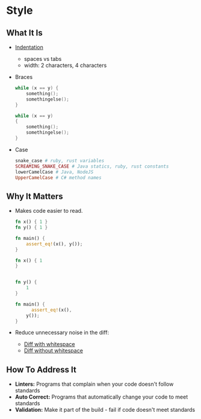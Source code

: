 # Style

## What It Is

* [Indentation](https://en.wikipedia.org/wiki/Indent_style)
    - spaces vs tabs
    - width: 2 characters, 4 characters
* Braces

    ```c
    while (x == y) {
        something();
        somethingelse();
    }

    while (x == y)
    {
        something();
        somethingelse();
    }
    ```

* Case

    ```ruby
    snake_case # ruby, rust variables
    SCREAMING_SNAKE_CASE # Java statics, ruby, rust constants
    lowerCamelCase # Java, NodeJS
    UpperCamelCase # C# method names
    ```

## Why It Matters

* Makes code easier to read.

    ```rust
    fn x() { 1 }
    fn y() { 1 }

    fn main() {
        assert_eq!(x(), y());
    }
    ```

    ```rust
    fn x() { 1
    }


    fn y() {
        1
    }

    fn main() {
          assert_eq!(x(),
        y());
    }
    ```

* Reduce unnecessary noise in the diff:

    - [Diff with whitespace](https://github.com/conan-io/conan/pull/110/files#diff-9521e09680c5dd9a05e8d76c1bf4d84c)
    - [Diff without whitespace](https://github.com/conan-io/conan/pull/110/files?w=1#diff-9521e09680c5dd9a05e8d76c1bf4d84c)

## How To Address It

* **Linters:** Programs that complain when your code doesn't follow standards
* **Auto Correct:** Programs that automatically change your code to meet standards
* **Validation:** Make it part of the build - fail if code doesn't meet standards

